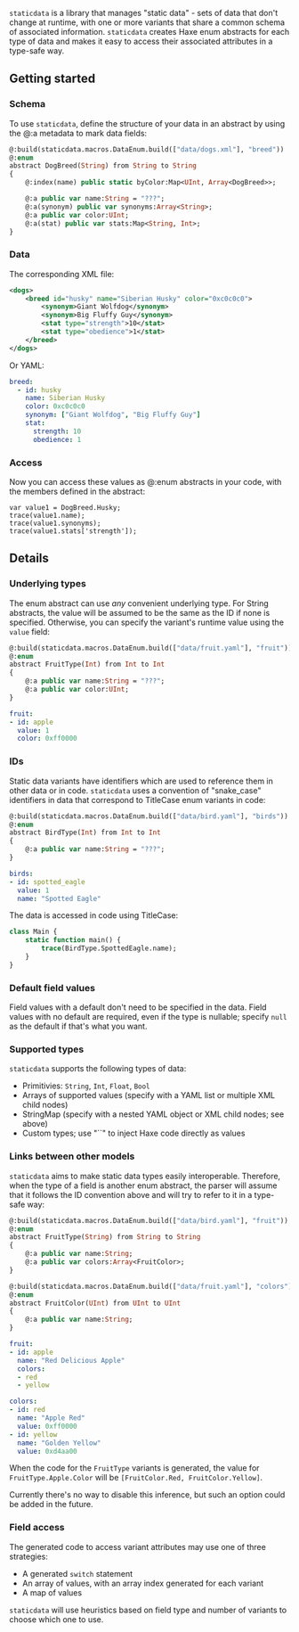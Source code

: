 `staticdata` is a library that manages "static data" - sets of data that don't 
change at runtime, with one or more variants that share a common schema of 
associated information. `staticdata` creates Haxe enum abstracts for each type 
of data and makes it easy to access their associated attributes in a type-safe 
way.

## Getting started

### Schema

To use `staticdata`, define the structure of your data in an abstract by using 
the @:a metadata to mark data fields:

```haxe
@:build(staticdata.macros.DataEnum.build(["data/dogs.xml"], "breed"))
@:enum
abstract DogBreed(String) from String to String
{
    @:index(name) public static byColor:Map<UInt, Array<DogBreed>>;

    @:a public var name:String = "???";
    @:a(synonym) public var synonyms:Array<String>;
    @:a public var color:UInt;
    @:a(stat) public var stats:Map<String, Int>;
}
```

### Data

The corresponding XML file:

```xml
<dogs>
    <breed id="husky" name="Siberian Husky" color="0xc0c0c0">
        <synonym>Giant Wolfdog</synonym>
        <synonym>Big Fluffy Guy</synonym>
        <stat type="strength">10</stat>
        <stat type="obedience">1</stat>
    </breed>
</dogs>
```

Or YAML:

```yaml
breed:
  - id: husky
    name: Siberian Husky
    color: 0xc0c0c0
    synonym: ["Giant Wolfdog", "Big Fluffy Guy"]
    stat:
      strength: 10
      obedience: 1
```

### Access

Now you can access these values as @:enum abstracts in your code, with the 
members defined in the abstract:

```
var value1 = DogBreed.Husky;
trace(value1.name);
trace(value1.synonyms);
trace(value1.stats['strength']);
```

## Details

### Underlying types

The enum abstract can use *any* convenient underlying type. For String 
abstracts, the value will be assumed to be the same as the ID if none is 
specified. Otherwise, you can specify the variant's runtime value using the 
`value` field:

```haxe
@:build(staticdata.macros.DataEnum.build(["data/fruit.yaml"], "fruit"))
@:enum
abstract FruitType(Int) from Int to Int
{
    @:a public var name:String = "???";
    @:a public var color:UInt;
}
```

```yaml
fruit:
- id: apple
  value: 1
  color: 0xff0000
```

### IDs

Static data variants have identifiers which are used to reference them in other 
data or in code. `staticdata` uses a convention of "snake_case" identifiers in 
data that correspond to TitleCase enum variants in code:

```haxe
@:build(staticdata.macros.DataEnum.build(["data/bird.yaml"], "birds"))
@:enum
abstract BirdType(Int) from Int to Int
{
    @:a public var name:String = "???";
}
```

```yaml
birds:
- id: spotted_eagle
  value: 1
  name: "Spotted Eagle"
```

The data is accessed in code using TitleCase:

```haxe
class Main {
    static function main() {
        trace(BirdType.SpottedEagle.name);
    }
}
```

### Default field values

Field values with a default don't need to be specified in the data. Field values 
with no default are required, even if the type is nullable; specify `null` as 
the default if that's what you want.

### Supported types

`staticdata` supports the following types of data:

- Primitivies: `String`, `Int`, `Float`, `Bool`
- Arrays of supported values (specify with a YAML list or multiple XML child nodes)
- StringMap (specify with a nested YAML object or XML child nodes; see above)
- Custom types; use "``" to inject Haxe code directly as values

### Links between other models

`staticdata` aims to make static data types easily interoperable. Therefore, 
when the type of a field is another enum abstract, the parser will assume that 
it follows the ID convention above and will try to refer to it in a type-safe 
way:

```haxe
@:build(staticdata.macros.DataEnum.build(["data/bird.yaml"], "fruit"))
@:enum
abstract FruitType(String) from String to String
{
    @:a public var name:String;
    @:a public var colors:Array<FruitColor>;
}

@:build(staticdata.macros.DataEnum.build(["data/fruit.yaml"], "colors"))
@:enum
abstract FruitColor(UInt) from UInt to UInt
{
    @:a public var name:String;
}
```

```yaml
fruit:
- id: apple
  name: "Red Delicious Apple"
  colors:
  - red
  - yellow

colors:
- id: red
  name: "Apple Red"
  value: 0xff0000
- id: yellow
  name: "Golden Yellow"
  value: 0xd4aa00
```

When the code for the `FruitType` variants is generated, the value for 
`FruitType.Apple.Color` will be `[FruitColor.Red, FruitColor.Yellow]`.

Currently there's no way to disable this inference, but such an option could be 
added in the future.

### Field access

The generated code to access variant attributes may use one of three strategies:

- A generated `switch` statement
- An array of values, with an array index generated for each variant
- A map of values

`staticdata` will use heuristics based on field type and number of variants to 
choose which one to use.
